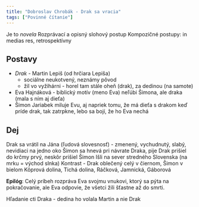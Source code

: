 ```yaml
---
title: "Dobroslav Chrobák - Drak sa vracia"
tags: ["Povinné čítanie"]
---
```


Je to *novela*
Rozprávací a opisný slohový postup
Kompozičné postupy: in medias res, retrospektívny

## Postavy

- *Drak* - Martin Lepiš (od hrčiara Lepiša)
	- sociálne neukotvený, neznámy pôvod
	- žil vo vyžihárni - horel tam stále oheň (drak), za dedinou (na samote)
- Eva Hajnáková - biblický motív (meno Eva)
	neľúbi Šimona, ale draka (mala s ním aj dieťa)
- Šimon Jariabek
	miluje Evu, aj napriek tomu, že má dieťa s drakom
	keď príde drak, tak zatrpkne, lebo sa bojí, že ho Eva nechá

## Dej

Drak sa vrátil na Jána (ľudová slovesnosť) - zmenený, vychudnutý, slabý, nevidiaci na jedno oko
Šimon sa hnevá pri návrate Draka, pije
Drak prišiel do krčmy prvý, neskôr prišiel Šimon
Išli na sever stredného Slovenska (na mrku = východ slnka)
Kontrast - Drak oblečený celý v čiernom, Šimon v bielom
Kôprová dolina, Tichá dolina, Ráčková, Jamnická, Gáborová

**Epilóg**: 
Celý príbeh rozpráva Eva svojmu vnukovi, ktorý sa pýta na pokračovanie, ale Eva odpovie, že všetci žili šťastne až do smrti.

Hľadanie cti Draka - dedina ho volala Martin a nie Drak
